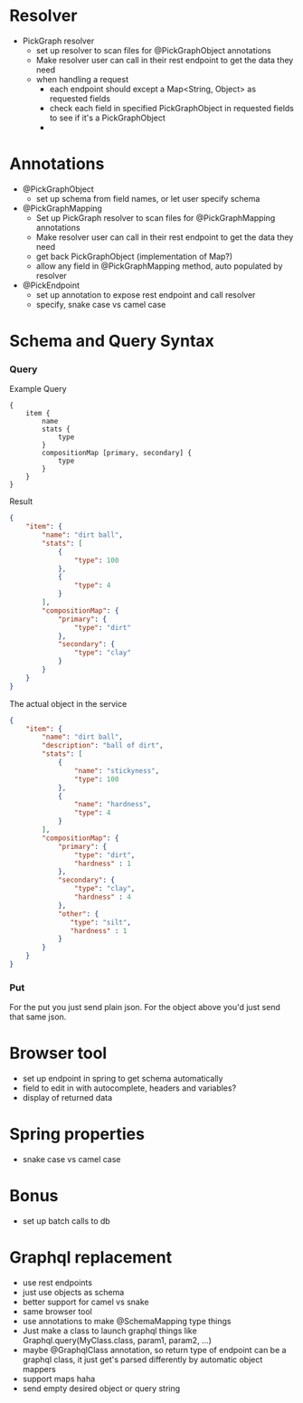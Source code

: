 # Resolver
- PickGraph resolver
    + set up resolver to scan files for @PickGraphObject annotations
    + Make resolver user can call in their rest endpoint to get the data they need
    + when handling a request
        - each endpoint should except a Map<String, Object> as requested fields
        - check each field in specified PickGraphObject in requested fields to see if it's a PickGraphObject
        -

# Annotations
- @PickGraphObject
    + set up schema from field names, or let user specify schema
- @PickGraphMapping
    + Set up PickGraph resolver to scan files for @PickGraphMapping annotations
    + Make resolver user can call in their rest endpoint to get the data they need
    + get back PickGraphObject (implementation of Map?)
    + allow any field in @PickGraphMapping method, auto populated by resolver
- @PickEndpoint
    + set up annotation to expose rest endpoint and call resolver
    + specify, snake case vs camel case



# Schema and Query Syntax
### Query
Example Query
```
{
    item {
        name
        stats {
            type
        }
        compositionMap [primary, secondary] {
            type
        }
    }
}
```
Result
```json
{
    "item": {
        "name": "dirt ball",
        "stats": [
            {
                "type": 100
            },
            {
                "type": 4
            }
        ],
        "compositionMap": {
            "primary": {
                "type": "dirt"
            },
            "secondary": {
                "type": "clay"
            }
        } 
    }
}
```
The actual object in the service
```json
{
    "item": {
        "name": "dirt ball",
        "description": "ball of dirt",
        "stats": [
            {
                "name": "stickyness",
                "type": 100
            },
            {
                "name": "hardness",
                "type": 4
            }
        ],
        "compositionMap": {
            "primary": {
                "type": "dirt",
                "hardness" : 1
            },
            "secondary": {
                "type": "clay",
                "hardness" : 4
            },
            "other": {
               "type": "silt",
               "hardness" : 1
            }
        } 
    }
}
```

### Put
For the put you just send plain json. For the object above you'd just send that same json.


# Browser tool
+ set up endpoint in spring to get schema automatically
+ field to edit in with autocomplete, headers and variables?
+ display of returned data

# Spring properties
- snake case vs camel case


# Bonus
- set up batch calls to db

# Graphql replacement
+ use rest endpoints
+ just use objects as schema
+ better support for camel vs snake
+ same browser tool
+ use annotations to make @SchemaMapping type things
+ Just make a class to launch graphql things like Graphql.query(MyClass.class, param1, param2, ...)
+ maybe @GraphqlClass annotation, so return type of endpoint can be a graphql class, it just get's parsed differently by automatic object mappers
+ support maps haha
+ send empty desired object or query string
